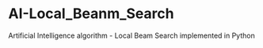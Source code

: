 # AI-Local_Beanm_Search
Artificial Intelligence algorithm - Local Beam Search implemented in Python
